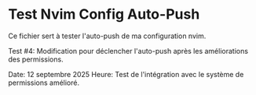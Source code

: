 # Test Nvim Config Auto-Push

Ce fichier sert à tester l'auto-push de ma configuration nvim.

Test #4: Modification pour déclencher l'auto-push après les améliorations des permissions.

Date: 12 septembre 2025
Heure: Test de l'intégration avec le système de permissions amélioré.